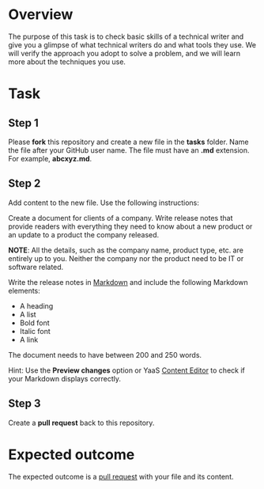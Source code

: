 # Overview

The purpose of this task is to check basic skills of a technical writer and give you a glimpse of what technical writers do and what tools they use. We will verify the approach you adopt to solve a problem, and we will learn more about the techniques you use. 

# Task

## Step 1

Please **fork** this repository and create a new file in the **tasks** folder. Name the file after your GitHub user name. The file must have an **.md** extension. For example, **abcxyz.md**.

## Step 2

Add content to the new file. Use the following instructions:

Create a document for clients of a company. Write release notes that provide readers with everything they need to know about a new product or an update to a product the company released. 

**NOTE**: All the details, such as the company name, product type, etc. are entirely up to you. Neither the company nor the product need to be IT or software related. 

Write the release notes in [Markdown](https://www.markdowntutorial.com/) and include the following Markdown elements: 
-	A heading
- A list
- Bold font
-	Italic font
- A link

The document needs to have between 200 and 250 words.

Hint: Use the **Preview changes** option or YaaS [Content Editor](https://devportal.yaas.io/tools/documentationsdk/index.html#ContentEditor) to check if your Markdown displays correctly.

## Step 3 

Create a **pull request** back to this repository.

# Expected outcome

The expected outcome is a [pull request](https://github.com/Writers-Instagram/intern-interview-task/pulls) with your file and its content.


